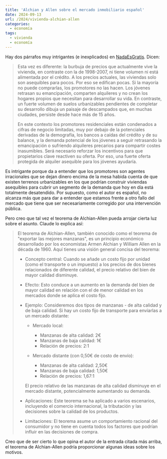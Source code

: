 ```yaml
---
title: 'Alchian y Allen sobre el mercado inmobiliario español'
date: 2024-09-13
url: /2024/vivienda-alchian-allen
categories:
  - economía
tags:
  - vivienda
  - economía
---
```


Hay dos párrafos muy intrigantes (e inexplicados) en [NadaEsGratis](https://nadaesgratis.es/admin/el-sistema-ya-no-financia-burbujas). Dicen:

> Esta vez es diferente: la burbuja de precios que actualmente vive la vivienda, en contraste con la de 1998-2007, ni tiene volumen ni está alimentada por el crédito. A los precios actuales, las viviendas solo son asequibles para pocos. Por eso se edifican pocas. Si la mayoría no puede comprarlas, los promotores no las hacen. Los jóvenes retrasan su emancipación, comparten alquileres y no crean los hogares propios que necesitan para desarrollar su vida. En contraste, un fuerte volumen de suelos urbanizables pendientes de completar su desarrollo dibuja un paisaje de descampados que, en muchas ciudades, persiste desde hace más de 15 años.
>
> En este contexto los promotores residenciales están condenados a cifras de negocio limitadas, muy por debajo de la potenciales derivadas de la demografía, los bancos a caídas del crédito y de su balance, y la demanda potencial de los jóvenes a seguir retrasando la emancipación o sufriendo alquileres precarios para compartir costes inasumibles. Será necesario reforzar los incentivos para que propietarios clave reactiven su oferta. Por eso, una fuerte oferta protegida de alquiler asequible para los jóvenes ayudaría.

Es intrigante porque da a entender que los promotores son agentes irracionales que se dejan dinero encima de la mesa habida cuenta de que existen terrenos urbanizables en los que podrían construir viviendas asequibles para cubrir un segmento de la demanda que hoy en día está totalmente desatendido. Por supuesto, como el autor es español, no alcanza más que para dar a entender que estamos frente a otro fallo del mercado que tiene que ser necesariamente corregido por una intervención pública.

Pero creo que tal vez el teorema de Alchian-Allen pueda arrojar cierta luz sobre el asunto. Claude lo explica así:

> El teorema de Alchian-Allen, también conocido como el teorema de "exportar las mejores manzanas", es un principio económico desarrollado por los economistas Armen Alchian y William Allen en la década de 1960. Aquí tienes una visión general concisa del teorema:
>
> - Concepto central: Cuando se añade un costo fijo por unidad (como el transporte o un impuesto) a los precios de dos bienes relacionados de diferente calidad, el precio relativo del bien de mayor calidad disminuye.
> - Efecto: Esto conduce a un aumento en la demanda del bien de mayor calidad en relación con el de menor calidad en los mercados donde se aplica el costo fijo.
> - Ejemplo: Consideremos dos tipos de manzanas - de alta calidad y de baja calidad. Si hay un costo fijo de transporte para enviarlas a un mercado distante:
>   - Mercado local:
>       - Manzanas de alta calidad: 2€
>       - Manzanas de baja calidad: 1€
>       - Relación de precios: 2:1
>
>   - Mercado distante (con 0,50€ de costo de envío):
>       - Manzanas de alta calidad: 2,50€
>       - Manzanas de baja calidad: 1,50€
>       - Relación de precios: 1,67:1
>
>   El precio relativo de las manzanas de alta calidad disminuye en el mercado distante, potencialmente aumentando su demanda.
>
> - Aplicaciones: Este teorema se ha aplicado a varios escenarios, incluyendo el comercio internacional, la tributación y las decisiones sobre la calidad de los productos.
> - Limitaciones: El teorema asume un comportamiento racional del consumidor y no tiene en cuenta todos los factores que podrían influir en las decisiones de compra.

Creo que de ser cierto lo que opina el autor de la entrada citada más arriba, el teorema de Alchian-Allen podría proporcionar algunas ideas sobre los motivos.
